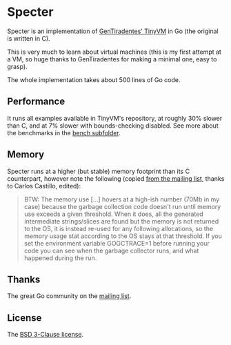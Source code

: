 # Specter

Specter is an implementation of [GenTiradentes' TinyVM][tvm] in Go (the original is written in C).

This is very much to learn about virtual machines (this is my first attempt at a VM, so huge thanks to GenTiradentes for making a minimal one, easy to grasp).

The whole implementation takes about 500 lines of Go code.

## Performance

It runs all examples available in TinyVM's repository, at roughly 30% slower than C, and at 7% slower with bounds-checking disabled. See more about the benchmarks in the [bench subfolder][bench].

## Memory

Specter runs at a higher (but stable) memory footprint than its C counterpart, however note the following (copied [from the mailing list][nuts], thanks to Carlos Castillo, edited):

> BTW: The memory use [...] hovers at a high-ish number (70Mb in my case) because the garbage collection code doesn't run until memory use exceeds a given threshold. When it does, all the generated intermediate strings/slices are found but the memory is not returned to the OS, it is instead re-used for any following allocations, so the memory usage stat according to the OS stays at that threshold. If you set the environment variable GOGCTRACE=1 before running your code you can see when the garbage collector runs, and what happened during the run.

## Thanks

The great Go community on the [mailing list][nuts].

## License

The [BSD 3-Clause license][bsd].

[bsd]: http://opensource.org/licenses/BSD-3-Clause
[tvm]: https://github.com/GenTiradentes/tinyvm
[bench]: https://github.com/PuerkitoBio/specter/tree/master/bench
[nuts]: https://groups.google.com/forum/#!topic/golang-nuts/XhK5tGUsZnQ
